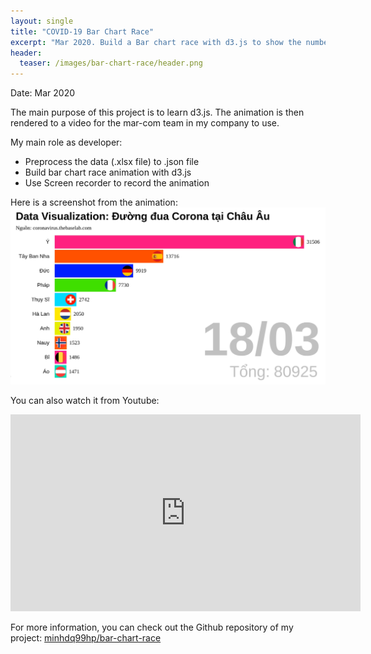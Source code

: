 ```yaml
---
layout: single
title: "COVID-19 Bar Chart Race"
excerpt: "Mar 2020. Build a Bar chart race with d3.js to show the number of COVID-19 cases till March 18th 2020."
header:
  teaser: /images/bar-chart-race/header.png
---
```

Date: Mar 2020

The main purpose of this project is to learn d3.js. The animation is then rendered to a video for the mar-com team in my company to use. 

My main role as developer:
- Preprocess the data (.xlsx file) to .json file
- Build bar chart race animation with d3.js
- Use Screen recorder to record the animation

Here is a screenshot from the animation: 
![Main screen](/images/bar-chart-race/header.png)

You can also watch it from Youtube:
<iframe width="560" height="315" src="https://www.youtube.com/embed/ckO_9_MCfE4" frameborder="0" allow="accelerometer; autoplay; encrypted-media; gyroscope; picture-in-picture" allowfullscreen></iframe>

For more information, you can check out the Github repository of my project: 
[minhdq99hp/bar-chart-race](https://github.com/minhdq99hp/bar-chart-race)
